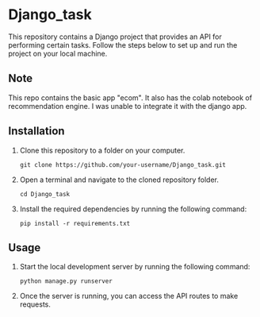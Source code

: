# Django_task

This repository contains a Django project that provides an API for performing certain tasks. Follow the steps below to set up and run the project on your local machine.

## Note
This repo contains the basic app "ecom". It also has the colab notebook of recommendation engine. I was unable to integrate it with the django app. 

## Installation
1. Clone this repository to a folder on your computer.
    ```
    git clone https://github.com/your-username/Django_task.git
    ```

2. Open a terminal and navigate to the cloned repository folder.
    ```
    cd Django_task
    ```

3. Install the required dependencies by running the following command:
    ```
    pip install -r requirements.txt
    ```

## Usage
1. Start the local development server by running the following command:
    ```
    python manage.py runserver
    ```

2. Once the server is running, you can access the API routes to make requests.
